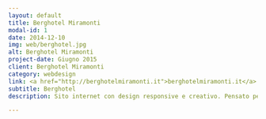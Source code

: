 ```yaml
---
layout: default
title: Berghotel Miramonti
modal-id: 1
date: 2014-12-10
img: web/berghotel.jpg
alt: Berghotel Miramonti
project-date: Giugno 2015
client: Berghotel Miramonti
category: webdesign
link: <a href="http://berghotelmiramonti.it">berghotelmiramonti.it</a>
subtitle: Berghotel
description: Sito internet con design responsive e creativo. Pensato per essere intuitivo e facile da capire da parte dell'utente. Sito internet <a class="post-a" href="http://berghotelmiramonti.it">Berghotel Miramonti</a>.

---
```


